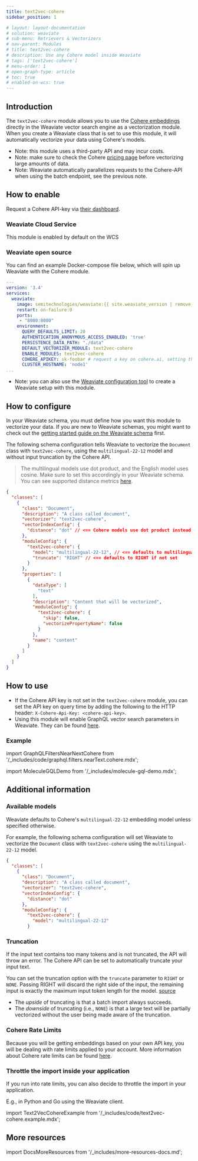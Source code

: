 ```yaml
---
title: text2vec-cohere
sidebar_position: 1

# layout: layout-documentation
# solution: weaviate
# sub-menu: Retrievers & Vectorizers
# nav-parent: Modules
# title: text2vec-cohere
# description: Use any Cohere model inside Weaviate
# tags: ['text2vec-cohere']
# menu-order: 1
# open-graph-type: article
# toc: true
# enabled-on-wcs: true
---
```


## Introduction

The `text2vec-cohere` module allows you to use the [Cohere embeddings](https://docs.cohere.ai/docs/embeddings) directly in the Weaviate vector search engine as a vectorization module. ​When you create a Weaviate class that is set to use this module, it will automatically vectorize your data using Cohere's models.

* Note: this module uses a third-party API and may incur costs.
* Note: make sure to check the Cohere [pricing page](https://cohere.ai/pricing) before vectorizing large amounts of data.
* Note: Weaviate automatically parallelizes requests to the Cohere-API when using the batch endpoint, see the previous note.

## How to enable

Request a Cohere API-key via [their dashboard](https://dashboard.cohere.ai/welcome/login).

### Weaviate Cloud Service

This module is enabled by default on the WCS

### Weaviate open source

You can find an example Docker-compose file below, which will spin up Weaviate with the Cohere module.

```yaml
---
version: '3.4'
services:
  weaviate:
    image: semitechnologies/weaviate:{{ site.weaviate_version | remove_first: "v" }}
    restart: on-failure:0
    ports:
     - "8080:8080"
    environment:
      QUERY_DEFAULTS_LIMIT: 20
      AUTHENTICATION_ANONYMOUS_ACCESS_ENABLED: 'true'
      PERSISTENCE_DATA_PATH: "./data"
      DEFAULT_VECTORIZER_MODULE: text2vec-cohere
      ENABLE_MODULES: text2vec-cohere
      COHERE_APIKEY: sk-foobar # request a key on cohere.ai, setting this parameter is optional, you can also provide the API key on runtime
      CLUSTER_HOSTNAME: 'node1'
...
```

* Note: you can also use the [Weaviate configuration tool](../../installation/docker-compose.md#configurator) to create a Weaviate setup with this module.

## How to configure

​In your Weaviate schema, you must define how you want this module to vectorize your data. If you are new to Weaviate schemas, you might want to check out the [getting started guide on the Weaviate schema](../../getting-started/schema.md) first.

The following schema configuration tells Weaviate to vectorize the `Document` class with `text2vec-cohere`, using the `multilingual-22-12` model and without input truncation by the Cohere API.

> The multilingual models use dot product, and the English model uses cosine. Make sure to set this accordingly in your Weaviate schema. You can see supported distance metrics [here](../../configuration/distances.md).

```json
{
  "classes": [
    {
      "class": "Document",
      "description": "A class called document",
      "vectorizer": "text2vec-cohere",
      "vectorIndexConfig": {
        "distance": "dot" // <== Cohere models use dot product instead of the Weaviate default cosine
      },
      "moduleConfig": {
        "text2vec-cohere": {
          "model": "multilingual-22-12", // <== defaults to multilingual-22-12 if not set
          "truncate": "RIGHT" // <== defaults to RIGHT if not set
        }
      },
      "properties": [
        {
          "dataType": [
            "text"
          ],
          "description": "Content that will be vectorized",
          "moduleConfig": {
            "text2vec-cohere": {
              "skip": false,
              "vectorizePropertyName": false
            }
          },
          "name": "content"
        }
      ]
    }
  ]
}
```

## How to use

* If the Cohere API key is not set in the `text2vec-cohere` module, you can set the API key on query time by adding the following to the HTTP header: `X-Cohere-Api-Key: <cohere-api-key>`.
* Using this module will enable GraphQL vector search parameters in Weaviate. They can be found [here](../../references/graphql/vector-search-parameters.md#neartext).

### Example

import GraphQLFiltersNearNextCohere from '/_includes/code/graphql.filters.nearText.cohere.mdx';

<GraphQLFiltersNearNextCohere/>

import MoleculeGQLDemo from '/_includes/molecule-gql-demo.mdx';

<MoleculeGQLDemo query='%7B%0D%0A++Get%7B%0D%0A++++Publication%28%0D%0A++++++nearText%3A+%7B%0D%0A++++++++concepts%3A+%5B%22fashion%22%5D%2C%0D%0A++++++++certainty%3A+0.7%2C%0D%0A++++++++moveAwayFrom%3A+%7B%0D%0A++++++++++concepts%3A+%5B%22finance%22%5D%2C%0D%0A++++++++++force%3A+0.45%0D%0A++++++++%7D%2C%0D%0A++++++++moveTo%3A+%7B%0D%0A++++++++++concepts%3A+%5B%22haute+couture%22%5D%2C%0D%0A++++++++++force%3A+0.85%0D%0A++++++++%7D%0D%0A++++++%7D%0D%0A++++%29%7B%0D%0A++++++name%0D%0A++++++_additional+%7B%0D%0A++++++++certainty%0D%0A++++++%7D%0D%0A++++%7D%0D%0A++%7D%0D%0A%7D'/>

<!-- {% include molecule-gql-demo.html encoded_query='%7B%0D%0A++Get%7B%0D%0A++++Publication%28%0D%0A++++++nearText%3A+%7B%0D%0A++++++++concepts%3A+%5B%22fashion%22%5D%2C%0D%0A++++++++certainty%3A+0.7%2C%0D%0A++++++++moveAwayFrom%3A+%7B%0D%0A++++++++++concepts%3A+%5B%22finance%22%5D%2C%0D%0A++++++++++force%3A+0.45%0D%0A++++++++%7D%2C%0D%0A++++++++moveTo%3A+%7B%0D%0A++++++++++concepts%3A+%5B%22haute+couture%22%5D%2C%0D%0A++++++++++force%3A+0.85%0D%0A++++++++%7D%0D%0A++++++%7D%0D%0A++++%29%7B%0D%0A++++++name%0D%0A++++++_additional+%7B%0D%0A++++++++certainty%0D%0A++++++%7D%0D%0A++++%7D%0D%0A++%7D%0D%0A%7D' %} -->

## Additional information

### Available models

Weaviate defaults to Cohere's `multilingual-22-12` embedding model unless specified otherwise.

For example, the following schema configuration will set Weaviate to vectorize the `Document` class with `text2vec-cohere` using the `multilingual-22-12` model.

```json
{
  "classes": [
    {
      "class": "Document",
      "description": "A class called document",
      "vectorizer": "text2vec-cohere",
      "vectorIndexConfig": {
        "distance": "dot"
      },
      "moduleConfig": {
        "text2vec-cohere": {
          "model": "multilingual-22-12"
        }
```

### Truncation

If the input text contains too many tokens and is not truncated, the API will throw an error. The Cohere API can be set to automatically truncate your input text.

You can set the truncation option with the `truncate` parameter to `RIGHT` or `NONE`. Passing RIGHT will discard the right side of the input, the remaining input is exactly the maximum input token length for the model. [source](https://docs.cohere.ai/reference/embed)

* The _upside_ of truncating is that a batch import always succeeds.
* The _downside_ of truncating (i.e., `NONE`) is that a large text will be partially vectorized without the user being made aware of the truncation.

### Cohere Rate Limits

Because you will be getting embeddings based on your own API key, you will be dealing with rate limits applied to your account. More information about Cohere rate limits can be found [here](https://docs.cohere.ai/docs/going-live).

### Throttle the import inside your application

If you run into rate limits, you can also decide to throttle the import in your application.

E.g., in Python and Go using the Weaviate client.

import Text2VecCohereExample from '/_includes/code/text2vec-cohere.example.mdx';

<Text2VecCohereExample/>

## More resources

import DocsMoreResources from '/_includes/more-resources-docs.md';

<DocsMoreResources />
